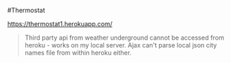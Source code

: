 #Thermostat

https://thermostat1.herokuapp.com/

> Third party api from weather underground cannot be accessed from heroku - works on my local server.
> Ajax can't parse local json city names file from within heroku either.
